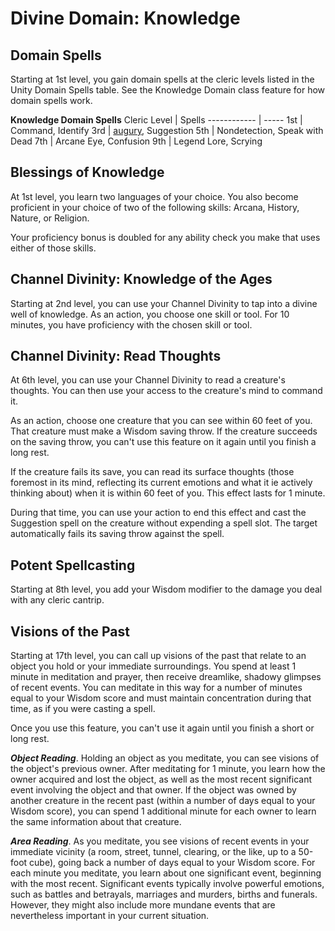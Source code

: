 # Divine Domain: Knowledge

## Domain Spells
Starting at 1st level, you gain domain spells at the cleric levels listed in the Unity Domain Spells table. See the Knowledge Domain class feature for how domain spells work.

**Knowledge Domain Spells**
Cleric Level |	Spells
------------ | -----
1st	| Command, Identify
3rd	| [augury](https://www.dndbeyond.com/spells/augury), Suggestion
5th	| Nondetection, Speak with Dead
7th	| Arcane Eye, Confusion
9th	| Legend Lore, Scrying

## Blessings of Knowledge
At 1st level, you learn two languages of your choice. You also become proficient in your choice of two of the following skills: Arcana, History, Nature, or Religion.

Your proficiency bonus is doubled for any ability check you make that uses either of those skills.

## Channel Divinity: Knowledge of the Ages
Starting at 2nd level, you can use your Channel Divinity to tap into a divine well of knowledge. As an action, you choose one skill or tool. For 10 minutes, you have proficiency with the chosen skill or tool.

## Channel Divinity: Read Thoughts
At 6th level, you can use your Channel Divinity to read a creature's thoughts. You can then use your access to the creature's mind to command it.

As an action, choose one creature that you can see within 60 feet of you. That creature must make a Wisdom saving throw. If the creature succeeds on the saving throw, you can't use this feature on it again until you finish a long rest.

If the creature fails its save, you can read its surface thoughts (those foremost in its mind, reflecting its current emotions and what it ie actively thinking about) when it is within 60 feet of you. This effect lasts for 1 minute.

During that time, you can use your action to end this effect and cast the Suggestion spell on the creature without expending a spell slot. The target automatically fails its saving throw against the spell.

## Potent Spellcasting
Starting at 8th level, you add your Wisdom modifier to the damage you deal with any cleric cantrip.

## Visions of the Past
Starting at 17th level, you can call up visions of the past that relate to an object you hold or your immediate surroundings. You spend at least 1 minute in meditation and prayer, then receive dreamlike, shadowy glimpses of recent events. You can meditate in this way for a number of minutes equal to your Wisdom score and must maintain concentration during that time, as if you were casting a spell.

Once you use this feature, you can't use it again until you finish a short or long rest.

***Object Reading***. Holding an object as you meditate, you can see visions of the object's previous owner. After meditating for 1 minute, you learn how the owner acquired and lost the object, as well as the most recent significant event involving the object and that owner. If the object was owned by another creature in the recent past (within a number of days equal to your Wisdom score), you can spend 1 additional minute for each owner to learn the same information about that creature.

***Area Reading***. As you meditate, you see visions of recent events in your immediate vicinity (a room, street, tunnel, clearing, or the like, up to a 50-foot cube), going back a number of days equal to your Wisdom score. For each minute you meditate, you learn about one significant event, beginning with the most recent. Significant events typically involve powerful emotions, such as battles and betrayals, marriages and murders, births and funerals. However, they might also include more mundane events that are nevertheless important in your current situation.
